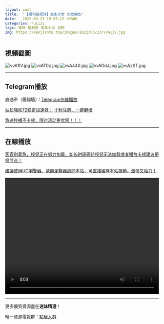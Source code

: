 ```yaml
---
layout: post
title:  "【福利姬视频】发条少女 豹纹睡衣"
date:   2022-03-23 19:55:22 +0800
categories: FuLiJi
tags: 推特 福利姬 发条少女 自慰
img: https://kanjiantu.top/images/2022/03/23/vvA1IV.jpg
---
```



## 視頻截圖

![vvA1IV.jpg](https://kanjiantu.top/images/2022/03/23/vvA1IV.jpg)
![vvAT0z.jpg](https://kanjiantu.top/images/2022/03/23/vvAT0z.jpg)
![vvA440.jpg](https://kanjiantu.top/images/2022/03/23/vvA440.jpg)
![vvAGdJ.jpg](https://kanjiantu.top/images/2022/03/23/vvAGdJ.jpg)
![vvAzST.jpg](https://kanjiantu.top/images/2022/03/23/vvAzST.jpg)

* * *
## Telegram播放

直通車（需翻墻）：[Telegram在線播放](https://t.me/mimeijingxuan/306)

<u>站长强推72稳定加速器：</u> [十秒注册、一键翻墙](https://www.mimei.blog/skip/vpn.html)


<u>急速秒播不卡顿，限时活动更优惠！！！</u>
* * *
## 在線播放
<u>客官别着急，视频正在努力加载，如长时间等待视频无法加载或者播放卡顿建议更换节点！</u>

<u>建議使用UC瀏覽器、歐朋瀏覽器訪問本站，可直接緩存本站視頻，激情又給力！</u>
<center><video src="https://cdn.publer.io/uploads/videos/624555b5db279776cfbeea34/acb049b3615982fb73ffea7fec8af7c6.mp4" width="100%" height="380px" controls="controls"></video></center>


* * *
更多優質資源盡在**迷妹精選**！

唯一資源電報群：[點我入群](https://t.me/mimeijingxuan)


